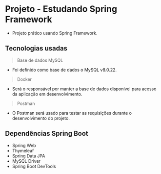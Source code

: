 
# Projeto - Estudando Spring Framework
- Projeto prático usando Spring Framework.

## Tecnologias usadas

> Base de dados MySQL
- Foi definido como base de dados o MySQL v8.0.22.

> Docker
- Será o responsável por manter a base de dados disponível para acesso da aplicação em desenvolvimento.

> Postman
- O Postman será usado para testar as requisições durante o desenvolvimento do projeto.

## Dependências Spring Boot
- Spring Web
- Thymeleaf
- Spring Data JPA
- MySQL Driver
- Spring Boot DevTools
